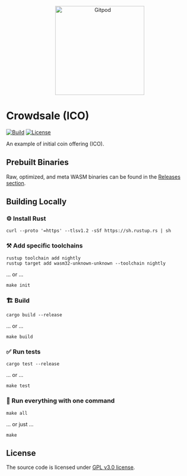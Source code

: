 <p align="center">
  <a href="https://gitpod.io/#https://github.com/gear-dapps/app" target="_blank">
    <img src="https://gitpod.io/button/open-in-gitpod.svg" width="240" alt="Gitpod">
  </a>
</p>

# Crowdsale (ICO)

[![Build][build_badge]][build_href]
[![License][lic_badge]][lic_href]

[build_badge]: https://github.com/gear-dapps/crowdsale-ico/workflows/Build/badge.svg
[build_href]: https://github.com/gear-dapps/crowdsale-ico/actions/workflows/build.yml

[lic_badge]: https://img.shields.io/badge/License-GPL%203.0-success
[lic_href]: https://github.com/gear-dapps/crowdsale-ico/blob/master/LICENSE

<!-- Description starts here -->

An example of initial coin offering (ICO).

<!-- End of description -->

## Prebuilt Binaries

Raw, optimized, and meta WASM binaries can be found in the [Releases section](https://github.com/gear-dapps/crowdsale-ico/releases/tag/build).

## Building Locally

### ⚙️ Install Rust

```shell
curl --proto '=https' --tlsv1.2 -sSf https://sh.rustup.rs | sh
```

### ⚒️ Add specific toolchains

```shell
rustup toolchain add nightly
rustup target add wasm32-unknown-unknown --toolchain nightly
```

... or ...

```shell
make init
```

### 🏗️ Build

```shell
cargo build --release
```

... or ...

```shell
make build
```

### ✅ Run tests

```shell
cargo test --release
```

... or ...

```shell
make test
```

### 🚀 Run everything with one command

```shell
make all
```

... or just ...

```shell
make
```

## License

The source code is licensed under [GPL v3.0 license](LICENSE).
